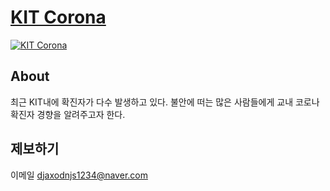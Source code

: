 
# [KIT Corona](https://djaxodnjs1234.github.io/KITCorona/)

[![KIT Corona](https://github.com/djaxodnjs1234/KITCorona/blob/f907d19ff0ef93be58431a82298fa2f93263e65c/img/sample.png)](https://djaxodnjs1234.github.io/KITCorona/)

## About
최근 KIT내에 확진자가 다수 발생하고 있다. 불안에 떠는 많은 사람들에게 교내 코로나 확진자 경향을 알려주고자 한다.

## 제보하기

이메일  djaxodnjs1234@naver.com
